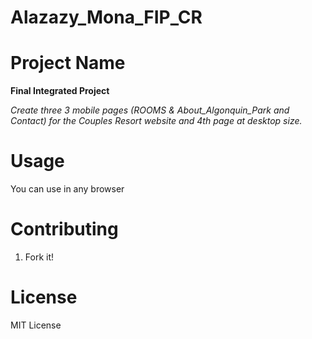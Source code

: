 # Alazazy_Mona_FIP_CR

# Project Name

**Final Integrated Project**

*Create three 3 mobile pages (ROOMS &amp; About_Algonquin_Park and Contact) for the Couples Resort website and 4th page at desktop size.*

# Usage

You can use in any browser

# Contributing

1. Fork it!

# License

MIT License

